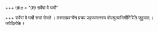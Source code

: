 +++
title = "09 सर्वेषां वै घर्मो"

+++
सर्वेषां वै घर्मो रुचां रोचते । तस्मात्प्रवर्ग्येण प्रचय प्रवृज्यमानस्य वोपश्रुत्याभिर्गीर्भिरिति जुहुयात् । जपेदित्येके ९